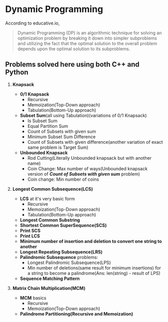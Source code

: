 # Dynamic Programming

According to educative.io,

> Dynamic Programming (DP) is an algorithmic technique for solving an optimization problem by breaking it down into simpler subproblems and utilizing the fact that the optimal solution to the overall problem depends upon the optimal solution to its subproblems.

## Problems solved here using both C++ and Python

1. **Knapsack**
    * **0/1 Knapsack**
        * Recursive
        * Memoization(Top-Down approach)
        * Tabulation(Bottom-Up approach)
    * **Subset Sum**(all using Tabulation)(variations of 0/1 Knapsack)
        * Is Subset Sum
        * Equal Partition Sum
        * Count of Subsets with given sum
        * Minimum Subset Sum Difference
        * Count of Subsets with given difference(another variation of exact same problem is Target Sum)
    * **Unbounded Knapsack**
        * Rod Cutting(Literally Unbounded knapsack but with another name)
        * Coin Change: Max number of ways(Unbounded knapsack version of ***Count of Subsets with given sum*** problem)
        * Coin change: Min number of coins

2. **Longest Common Subsequence(LCS)**
    * **LCS** at it's very basic form
        * Recursive
        * Memoization(Top-Down approach)
        * Tabulation(Bottom-Up approach)
    * **Longest Common Substring**
    * **Shortest Common SuperSequence(SCS)**
    * **Print SCS**
    * **Print LCS**
    * **Minimum number of insertion and deletion to convert one string to another**
    * **Longest Repeating Subsequence(LRS)**
    * **Palindromic Subsequence** problems:
        * Longest Palindromic Subsequence(LPS)
        * Min number of deletions(same result for minimum insertions) for a string to become a palindrome(Ans: len(string) - result of LPS)
    * **Sequence Matching Pattern**

3. **Matrix Chain Multiplication(MCM)**
    * **MCM** basics
        * Recursive
        * Memoization(Top-Down approach)
    * **Palindrome Partitioning(Recursive and Memoization)**